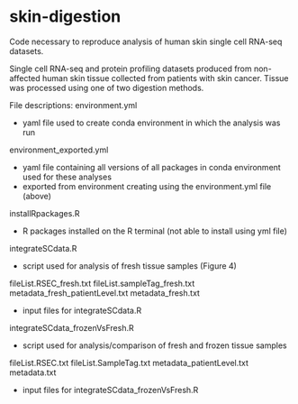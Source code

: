 # skin-digestion
Code necessary to reproduce analysis of human skin single cell RNA-seq datasets.

Single cell RNA-seq and protein profiling datasets produced from non-affected human skin tissue collected from patients with skin cancer. Tissue was processed using one of two digestion methods.

File descriptions:
environment.yml
- yaml file used to create conda environment in which the analysis was run

environment_exported.yml
- yaml file containing all versions of all packages in conda environment used for these analyses
- exported from environment creating using the environment.yml file (above)

installRpackages.R
- R packages installed on the R terminal (not able to install using yml file)

integrateSCdata.R
- script used for analysis of fresh tissue samples (Figure 4)

fileList.RSEC_fresh.txt
fileList.sampleTag_fresh.txt
metadata_fresh_patientLevel.txt
metadata_fresh.txt
- input files for integrateSCdata.R

integrateSCdata_frozenVsFresh.R
- script used for analysis/comparison of fresh and frozen tissue samples

fileList.RSEC.txt
fileList.SampleTag.txt
metadata_patientLevel.txt
metadata.txt
- input files for integrateSCdata_frozenVsFresh.R
